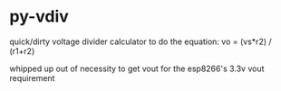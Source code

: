 # py-vdiv
quick/dirty voltage divider calculator to do the equation: vo = (vs*r2) / (r1+r2)

whipped up out of necessity to get vout for the esp8266's 3.3v vout requirement 
